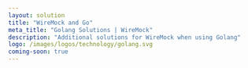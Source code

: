 ```yaml
---
layout: solution
title: "WireMock and Go"
meta_title: "Golang Solutions | WireMock"
description: "Additional solutions for WireMock when using Golang"
logo: /images/logos/technology/golang.svg
coming-soon: true
---
```

